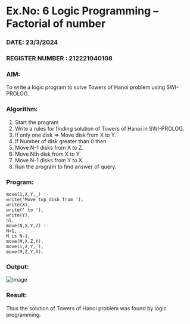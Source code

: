 # Ex.No: 6   Logic Programming – Factorial of number   
### DATE: 23/3/2024                                                                           
### REGISTER NUMBER :  212221040108
### AIM: 
To  write  a logic program  to solve Towers of Hanoi problem  using SWI-PROLOG. 
### Algorithm:
1. Start the program
2. Write a rules for finding solution of Towers of Hanoi in SWI-PROLOG.
3. If only one disk  => Move disk from X to Y.
4. If Number of disk greater than 0 then
5. Move  N-1 disks from X to Z.
6. Move  Nth disk from X to Y
7. Move  N-1 disks from Y to X.
8. Run the program  to find answer of  query.

### Program:
```
move(1,X,Y,_) :-
write('Move top disk from '),
write(X),
write(' to '),
write(Y),
nl.
move(N,X,Y,Z) :-
N>1,
M is N-1,
move(M,X,Z,Y),
move(1,X,Y,_),
move(M,Z,Y,X).
```
### Output:

![image](https://github.com/HariHaranLK/AI_Lab_2023-24/assets/132996089/5e3a259c-1483-4801-916c-9cba49dd0e7f)


### Result:
Thus the solution of Towers of Hanoi problem was found by logic programming.
